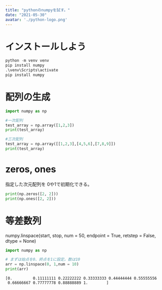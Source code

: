 ```yaml
---
title: "pythonのnumpyを試す。"
date: "2021-05-30"
avatar: './python-logo.png'
---
```



# インストールしよう
```python
python -m venv venv
pip install numpy
.\venv\Scripts\activate
pip install numpy
```

# 配列の生成
```python
import numpy as np

#一次配列
test_array = np.array([1,2,3])
print(test_array)

#三次配列
test_array = np.array([[1,2,3],[4,5,6],[7,8,9]])
print(test_array)
```

# zeros, ones
指定した次元配列を 0や1で初期化できる。
```python
print(np.zeros([2, 2]))
print(np.ones([2, 2]))
```


# 等差数列
numpy.linspace(start, stop, num = 50, endpoint = True, retstep = False, dtype = None)
```python
import numpy as np

# まずは始点を0、終点を1に設定。数は10
arr = np.linspace(0, 1,num = 10)
print(arr)
```
```none
[0.         0.11111111 0.22222222 0.33333333 0.44444444 0.55555556
 0.66666667 0.77777778 0.88888889 1.        ]
```



